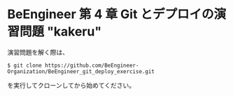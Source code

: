 # BeEngineer 第 4 章 Git とデプロイの演習問題 "kakeru"

演習問題を解く際は、

```console
$ git clone https://github.com/BeEngineer-Organization/BeEngineer_git_deploy_exercise.git
```

を実行してクローンしてから始めてください。
